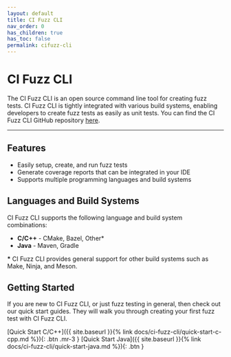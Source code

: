 ```yaml
---
layout: default
title: CI Fuzz CLI
nav_order: 0
has_children: true
has_toc: false
permalink: cifuzz-cli
---
```


# **CI Fuzz CLI**

The CI Fuzz CLI is an open source command line tool for creating fuzz tests. CI Fuzz CLI is tightly integrated with various build systems, enabling developers to create fuzz tests as easily as unit tests. You can find the CI Fuzz CLI GitHub repository [here](https://github.com/CodeIntelligenceTesting/cifuzz).

---

## Features

* Easily setup, create, and run fuzz tests
* Generate coverage reports that can be integrated in your IDE
* Supports multiple programming languages and build systems

## Languages and Build Systems

CI Fuzz CLI supports the following language and build system combinations:

* **C/C++** - CMake, Bazel, Other*
* **Java** - Maven, Gradle

**\*** CI Fuzz CLI provides general support for other build systems such as Make, Ninja, and Meson.

## Getting Started

If you are new to CI Fuzz CLI, or just fuzz testing in general, then check out our quick start guides. They will walk you through creating your first fuzz test with CI Fuzz CLI.

<span class="fs-4">
[Quick Start C/C++]({{ site.baseurl }}{% link docs/ci-fuzz-cli/quick-start-c-cpp.md %}){: .btn .mr-3 } 
[Quick Start Java]({{ site.baseurl }}{% link docs/ci-fuzz-cli/quick-start-java.md %}){: .btn }
</span>


